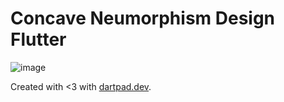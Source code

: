 # Concave Neumorphism Design Flutter
![image](https://user-images.githubusercontent.com/44563274/181748314-7690d011-44ae-47a6-8e45-7094bc245eef.png)

Created with <3 with [dartpad.dev](https://dartpad.dev).
